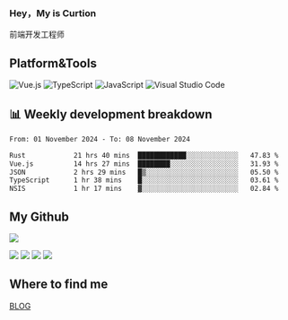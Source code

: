 ### Hey，My is Curtion
前端开发工程师
## Platform&Tools

![Vue.js](https://img.shields.io/badge/-Vue.js-4FC08D?style=flat-square&logo=Vue.js&logoColor=white)
![TypeScript](https://img.shields.io/badge/-TypeScript-007ACC?style=flat-square&logo=typescript&logoColor=white)
![JavaScript](https://img.shields.io/badge/-JavaScript-F7DF1E?style=flat-square&logo=javascript&logoColor=black)
![Visual Studio Code](https://img.shields.io/badge/-VSCode-007ACC?style=flat-square&logo=Visual-Studio-Code&logoColor=white)

## 📊 Weekly development breakdown

<!--START_SECTION:waka-->

```txt
From: 01 November 2024 - To: 08 November 2024

Rust            21 hrs 40 mins  ████████████░░░░░░░░░░░░░   47.83 %
Vue.js          14 hrs 27 mins  ████████░░░░░░░░░░░░░░░░░   31.93 %
JSON            2 hrs 29 mins   █▒░░░░░░░░░░░░░░░░░░░░░░░   05.50 %
TypeScript      1 hr 38 mins    █░░░░░░░░░░░░░░░░░░░░░░░░   03.61 %
NSIS            1 hr 17 mins    ▓░░░░░░░░░░░░░░░░░░░░░░░░   02.84 %
```

<!--END_SECTION:waka-->

## My Github

![](http://github-profile-summary-cards.vercel.app/api/cards/profile-details?username=curtion&theme=nord_bright)

![](http://github-profile-summary-cards.vercel.app/api/cards/stats?username=curtion&theme=nord_bright)
![](http://github-profile-summary-cards.vercel.app/api/cards/productive-time?username=curtion&theme=nord_bright&utcOffset=8)
![](http://github-profile-summary-cards.vercel.app/api/cards/repos-per-language?username=curtion&theme=nord_bright)
![](http://github-profile-summary-cards.vercel.app/api/cards/most-commit-language?username=curtion&theme=nord_bright)

## Where to find me

[BLOG](https://blog.3gxk.net)
